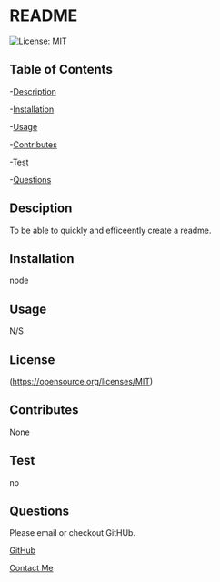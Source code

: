  # README  
  ![License: MIT](https://img.shields.io/badge/License-MIT-yellow.svg)
  

 ## Table of Contents
 
  -[Description](#Description)
 
  -[Installation](#Installation)
 
  -[Usage](#Usage)

  -[Contributes](#Contributes)

  -[Test](#Test)

  -[Questions](#Questions)


  ## Desciption
 To be able to quickly and efficeently create a readme.

 
  ## Installation 
node
  ## Usage 
 N/S

 
  ## License
 (https://opensource.org/licenses/MIT)
  ## Contributes
 None


  ## Test
 no


  ## Questions 
 Please email or checkout GitHUb.
 
  [GitHub](StamperM)

  [Contact Me](mailto:Melissagillen@gamil.com)
